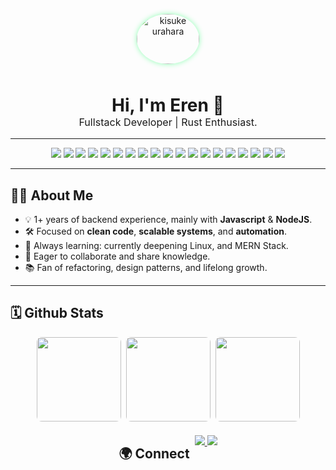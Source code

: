 <p align="center">
  <img src="https://media3.giphy.com/media/v1.Y2lkPTc5MGI3NjExcHQ5NHRpdTB3aTNvcjJpY3NmMHp3ZDVpZzB1YXdmdjFqYXpqdGZvayZlcD12MV9pbnRlcm5hbF9naWZfYnlfaWQmY3Q9Zw/6prNKZT3vv7W/giphy.gif" alt="kisuke urahara" width="100" height="80" style="border-radius: 50%; box-shadow: 0 0 8px #8cffb2; margin-bottom: 10px;" />
</p>

<h1 align="center" style="margin-bottom:0;">
  Hi, I'm Eren 👋
</h1>
<p align="center" style="margin-top:0; font-size:1.15em;">
  Fullstack Developer | Rust Enthusiast.
</p>

---

<p align="center">

  
  <img src="https://img.shields.io/badge/html5-%23E34F26.svg?style=for-the-badge&logo=html5&logoColor=white"/>
  <img src="https://img.shields.io/badge/css3-%231572B6.svg?style=for-the-badge&logo=css3&logoColor=white"/>
  <img src="https://img.shields.io/badge/javascript-%23323330.svg?style=for-the-badge&logo=javascript&logoColor=%23F7DF1E"/>
  <img src="https://img.shields.io/badge/typescript-%23007ACC.svg?style=for-the-badge&logo=typescript&logoColor=white"/>
  <img src="https://img.shields.io/badge/-ReactJs-61DAFB?logo=react&logoColor=white&style=for-the-badge"/>
  <img src="https://img.shields.io/badge/-NestJs-ea2845?style=for-the-badge&logo=nestjs&logoColor=white"/>
  <img src="https://img.shields.io/badge/node.js-6DA55F?style=for-the-badge&logo=node.js&logoColor=white"/>
  <img src="https://img.shields.io/badge/MongoDB-%234ea94b.svg?style=for-the-badge&logo=mongodb&logoColor=white"/>
  <img src="https://img.shields.io/static/v1?style=for-the-badge&message=Mongoose&color=880000&logo=Mongoose&logoColor=FFFFFF&label="/>
  <img src="https://img.shields.io/badge/express.js-%23404d59.svg?style=for-the-badge&logo=express&logoColor=%2361DAFB"/>
  <img src="https://img.shields.io/badge/Rust-000000?style=for-the-badge&logo=rust&logoColor=white"/>
  <img src="https://img.shields.io/badge/Postman-FF6C37?style=for-the-badge&logo=postman&logoColor=white"/>
  <img src="https://img.shields.io/badge/Linux-FCC624?style=for-the-badge&logo=linux&logoColor=black"/>
  <img src="https://img.shields.io/badge/git-%23F05033.svg?style=for-the-badge&logo=git&logoColor=white"/>
  <img src="https://img.shields.io/badge/github-%23121011.svg?style=for-the-badge&logo=github&logoColor=white"/>
  <img src="https://img.shields.io/badge/NODEMON-%23323330.svg?style=for-the-badge&logo=nodemon&logoColor=%BBDEAD"/>
  <img src="https://img.shields.io/badge/NPM-%23CB3837.svg?style=for-the-badge&logo=npm&logoColor=white"/>
  <img src="https://img.shields.io/badge/Visual%20Studio-5C2D91.svg?style=for-the-badge&logo=visual-studio&logoColor=white"/>
  <img src="https://img.shields.io/badge/Android%20Studio-3DDC84.svg?style=for-the-badge&logo=android-studio&logoColor=white"/>
</p>

---

## 👨‍💻 About Me

- 💡 1+ years of backend experience, mainly with **Javascript** & **NodeJS**.
- 🛠️ Focused on **clean code**, **scalable systems**, and **automation**.
- 🌱 Always learning: currently deepening Linux, and MERN Stack.
- 🤝 Eager to collaborate and share knowledge.
- 📚 Fan of refactoring, design patterns, and lifelong growth.

---

## 🗓️ Github Stats

<div align="center" style="display:flex; gap:8px; justify-content:center; flex-wrap:wrap;">
  <img src="https://github-readme-stats.vercel.app/api?username=erenmentes&theme=chartreuse-dark&hide_title=true&show_icons=true&count_private=true&include_all_commits=true" height="135" style="border-radius:8px;"/>
  <img src="https://github-readme-stats.vercel.app/api/top-langs?username=erenmentes&layout=compact&langs_count=6&include_all_commits=true&theme=chartreuse-dark" height="135" style="border-radius:8px;"/>
  <img src="https://streak-stats.demolab.com/?user=erenmentes&theme=chartreuse-dark&count_private=true&include_all_commits=true" height="135" style="border-radius:8px;"/>

## 🌍 Connect

<p align="center">
  <a href="mailto:erenmentes13@gmail.com" title="Email">
    <img src="https://img.shields.io/badge/Gmail-D14836?style=flat&logo=gmail&logoColor=white"/>
  </a>
  <a href="https://t.me/asdemree" title="Telegram">
    <img src="https://img.shields.io/badge/Telegram-2CA5E0?style=flat&logo=telegram&logoColor=white"/>
  </a>
</p>
